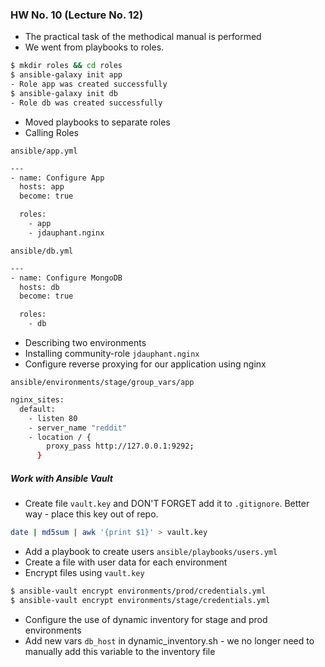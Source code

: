 ### HW No. 10 (Lecture No. 12)

- The practical task of the methodical manual is performed
- We went from playbooks to roles.

```bash
$ mkdir roles && cd roles
$ ansible-galaxy init app
- Role app was created successfully
$ ansible-galaxy init db
- Role db was created successfully
```
- Moved playbooks to separate roles
- Calling Roles

`ansible/app.yml`
```bash
---
- name: Configure App
  hosts: app
  become: true

  roles:
    - app
    - jdauphant.nginx

```
`ansible/db.yml`
```bash
---
- name: Configure MongoDB
  hosts: db
  become: true

  roles:
    - db

```
- Describing two environments
- Installing community-role `jdauphant.nginx`
- Configure reverse proxying for our application using nginx

`ansible/environments/stage/group_vars/app`

```bash
nginx_sites:
  default:
    - listen 80
    - server_name "reddit"
    - location / {
        proxy_pass http://127.0.0.1:9292;
      }

```
##### Work with Ansible Vault

- Create file `vault.key` and DON'T FORGET add it to `.gitignore`. Better way - place this key out of repo.
```bash
date | md5sum | awk '{print $1}' > vault.key
```
- Add a playbook to create users  `ansible/playbooks/users.yml`
- Create a file with user data for each environment
- Encrypt files using `vault.key `
```bash
$ ansible-vault encrypt environments/prod/credentials.yml
$ ansible-vault encrypt environments/stage/credentials.yml
```
- Configure the use of dynamic inventory for stage and prod environments
- Add new vars `db_host` in dynamic_inventory.sh - we no longer need to manually add this variable to the inventory file
